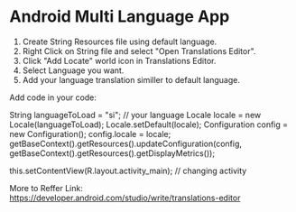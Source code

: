 # Android Multi Language App

1. Create String Resources file using default language.
2. Right Click on String file and select "Open Translations Editor".
3. Click "Add Locate" world icon in Translations Editor.
4. Select Language you want.
5. Add your language translation similler to default language.

Add code in your code:

String languageToLoad  = "si";                                          // your language
Locale locale = new Locale(languageToLoad);
Locale.setDefault(locale);
Configuration config = new Configuration();
config.locale = locale;
getBaseContext().getResources().updateConfiguration(config,
                getBaseContext().getResources().getDisplayMetrics());

this.setContentView(R.layout.activity_main);                            // changing activity



More to Reffer Link: https://developer.android.com/studio/write/translations-editor
